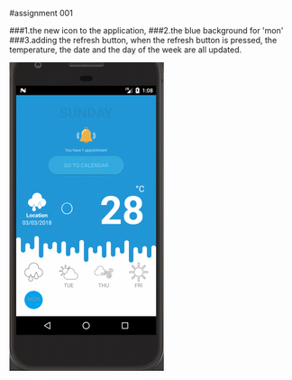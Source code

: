 #assignment 001

###1.the new icon to the application, 
###2.the blue background for 'mon'
###3.adding the refresh button, when the refresh button is pressed, the temperature, the date and the day of the week are all updated.



![demo](https://github.com/Chen1738/weather-application/blob/master/demo.gif)

